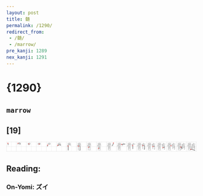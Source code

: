 ```yaml
---
layout: post
title: 髄
permalink: /1290/
redirect_from:
 - /髄/
 - /marrow/
pre_kanji: 1289
nex_kanji: 1291
---
```


# {1290}

## `marrow`

## [19]

<div class="stroke"><img src="../images/E9AB84.png" /></div>

## Reading:

### On-Yomi: ズイ
